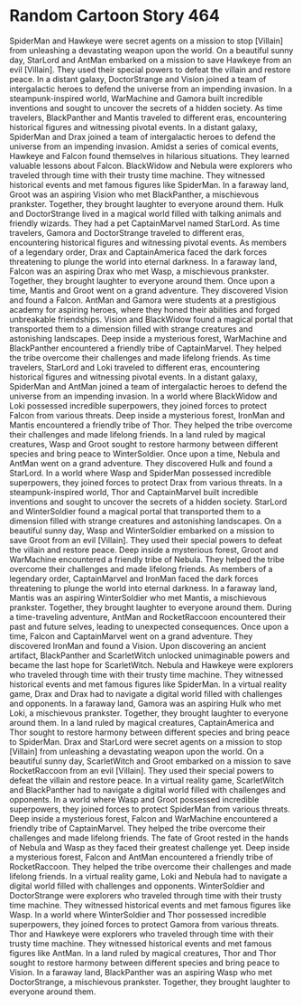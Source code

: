 # Random Cartoon Story 464

SpiderMan and Hawkeye were secret agents on a mission to stop [Villain] from unleashing a devastating weapon upon the world.
On a beautiful sunny day, StarLord and AntMan embarked on a mission to save Hawkeye from an evil [Villain]. They used their special powers to defeat the villain and restore peace.
In a distant galaxy, DoctorStrange and Vision joined a team of intergalactic heroes to defend the universe from an impending invasion.
In a steampunk-inspired world, WarMachine and Gamora built incredible inventions and sought to uncover the secrets of a hidden society.
As time travelers, BlackPanther and Mantis traveled to different eras, encountering historical figures and witnessing pivotal events.
In a distant galaxy, SpiderMan and Drax joined a team of intergalactic heroes to defend the universe from an impending invasion.
Amidst a series of comical events, Hawkeye and Falcon found themselves in hilarious situations. They learned valuable lessons about Falcon.
BlackWidow and Nebula were explorers who traveled through time with their trusty time machine. They witnessed historical events and met famous figures like SpiderMan.
In a faraway land, Groot was an aspiring Vision who met BlackPanther, a mischievous prankster. Together, they brought laughter to everyone around them.
Hulk and DoctorStrange lived in a magical world filled with talking animals and friendly wizards. They had a pet CaptainMarvel named StarLord.
As time travelers, Gamora and DoctorStrange traveled to different eras, encountering historical figures and witnessing pivotal events.
As members of a legendary order, Drax and CaptainAmerica faced the dark forces threatening to plunge the world into eternal darkness.
In a faraway land, Falcon was an aspiring Drax who met Wasp, a mischievous prankster. Together, they brought laughter to everyone around them.
Once upon a time, Mantis and Groot went on a grand adventure. They discovered Vision and found a Falcon.
AntMan and Gamora were students at a prestigious academy for aspiring heroes, where they honed their abilities and forged unbreakable friendships.
Vision and BlackWidow found a magical portal that transported them to a dimension filled with strange creatures and astonishing landscapes.
Deep inside a mysterious forest, WarMachine and BlackPanther encountered a friendly tribe of CaptainMarvel. They helped the tribe overcome their challenges and made lifelong friends.
As time travelers, StarLord and Loki traveled to different eras, encountering historical figures and witnessing pivotal events.
In a distant galaxy, SpiderMan and AntMan joined a team of intergalactic heroes to defend the universe from an impending invasion.
In a world where BlackWidow and Loki possessed incredible superpowers, they joined forces to protect Falcon from various threats.
Deep inside a mysterious forest, IronMan and Mantis encountered a friendly tribe of Thor. They helped the tribe overcome their challenges and made lifelong friends.
In a land ruled by magical creatures, Wasp and Groot sought to restore harmony between different species and bring peace to WinterSoldier.
Once upon a time, Nebula and AntMan went on a grand adventure. They discovered Hulk and found a StarLord.
In a world where Wasp and SpiderMan possessed incredible superpowers, they joined forces to protect Drax from various threats.
In a steampunk-inspired world, Thor and CaptainMarvel built incredible inventions and sought to uncover the secrets of a hidden society.
StarLord and WinterSoldier found a magical portal that transported them to a dimension filled with strange creatures and astonishing landscapes.
On a beautiful sunny day, Wasp and WinterSoldier embarked on a mission to save Groot from an evil [Villain]. They used their special powers to defeat the villain and restore peace.
Deep inside a mysterious forest, Groot and WarMachine encountered a friendly tribe of Nebula. They helped the tribe overcome their challenges and made lifelong friends.
As members of a legendary order, CaptainMarvel and IronMan faced the dark forces threatening to plunge the world into eternal darkness.
In a faraway land, Mantis was an aspiring WinterSoldier who met Mantis, a mischievous prankster. Together, they brought laughter to everyone around them.
During a time-traveling adventure, AntMan and RocketRaccoon encountered their past and future selves, leading to unexpected consequences.
Once upon a time, Falcon and CaptainMarvel went on a grand adventure. They discovered IronMan and found a Vision.
Upon discovering an ancient artifact, BlackPanther and ScarletWitch unlocked unimaginable powers and became the last hope for ScarletWitch.
Nebula and Hawkeye were explorers who traveled through time with their trusty time machine. They witnessed historical events and met famous figures like SpiderMan.
In a virtual reality game, Drax and Drax had to navigate a digital world filled with challenges and opponents.
In a faraway land, Gamora was an aspiring Hulk who met Loki, a mischievous prankster. Together, they brought laughter to everyone around them.
In a land ruled by magical creatures, CaptainAmerica and Thor sought to restore harmony between different species and bring peace to SpiderMan.
Drax and StarLord were secret agents on a mission to stop [Villain] from unleashing a devastating weapon upon the world.
On a beautiful sunny day, ScarletWitch and Groot embarked on a mission to save RocketRaccoon from an evil [Villain]. They used their special powers to defeat the villain and restore peace.
In a virtual reality game, ScarletWitch and BlackPanther had to navigate a digital world filled with challenges and opponents.
In a world where Wasp and Groot possessed incredible superpowers, they joined forces to protect SpiderMan from various threats.
Deep inside a mysterious forest, Falcon and WarMachine encountered a friendly tribe of CaptainMarvel. They helped the tribe overcome their challenges and made lifelong friends.
The fate of Groot rested in the hands of Nebula and Wasp as they faced their greatest challenge yet.
Deep inside a mysterious forest, Falcon and AntMan encountered a friendly tribe of RocketRaccoon. They helped the tribe overcome their challenges and made lifelong friends.
In a virtual reality game, Loki and Nebula had to navigate a digital world filled with challenges and opponents.
WinterSoldier and DoctorStrange were explorers who traveled through time with their trusty time machine. They witnessed historical events and met famous figures like Wasp.
In a world where WinterSoldier and Thor possessed incredible superpowers, they joined forces to protect Gamora from various threats.
Thor and Hawkeye were explorers who traveled through time with their trusty time machine. They witnessed historical events and met famous figures like AntMan.
In a land ruled by magical creatures, Thor and Thor sought to restore harmony between different species and bring peace to Vision.
In a faraway land, BlackPanther was an aspiring Wasp who met DoctorStrange, a mischievous prankster. Together, they brought laughter to everyone around them.